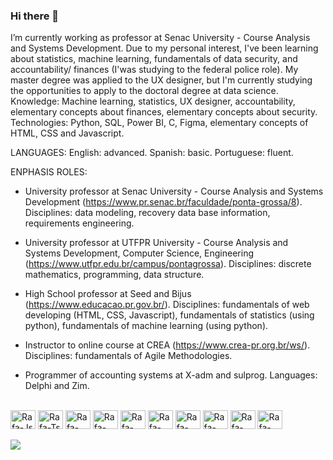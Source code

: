 ### Hi there 👋
I’m currently working as professor at Senac University - Course Analysis and Systems Development.  Due to my personal interest, I've been learning about statistics, machine learning, fundamentals of data security, and accountability/ finances (I'was studying to the federal police role). My master degree was applied to the UX designer, but I'm currently studying the opportunities to apply to the doctoral degree at data science. 
Knowledge: Machine learning, statistics, UX designer, accountability, elementary concepts about finances, elementary concepts about security.
Technologies: Python, SQL, Power BI, C, Figma, elementary concepts of HTML, CSS and Javascript.

LANGUAGES:
English: advanced.
Spanish: basic.
Portuguese: fluent.


ENPHASIS ROLES:
- University professor at Senac University - Course Analysis and Systems Development (https://www.pr.senac.br/faculdade/ponta-grossa/8).
Disciplines: data modeling, recovery data base information, requirements engineering.
  
- University professor at UTFPR University - Course Analysis and Systems Development, Computer Science, Engineering (https://www.utfpr.edu.br/campus/pontagrossa).
Disciplines: discrete mathematics, programming, data structure.

- High School professor at Seed and Bijus (https://www.educacao.pr.gov.br/).
Disciplines: fundamentals of web developing (HTML, CSS, Javascript), fundamentals of statistics (using python), fundamentals of machine learning (using python).
  
- Instructor to online course at CREA (https://www.crea-pr.org.br/ws/).
Disciplines: fundamentals of Agile Methodologies.
  
- Programmer of accounting systems at X-adm and sulprog.
Languages: Delphi and Zim.

<!--
**denise25maciel/denise25maciel** is a ✨ _special_ ✨ repository because its `README.md` (this file) appears on your GitHub profile.

Here are some ideas to get you started:



 ##
 ![Top Langs](https://github-readme-stats.vercel.app/api/top-langs/?username=denise25maciel)
 ##
-->

 
<div style="display: inline_block"><br>
  <img align="center" alt="Rafa-Js" height="30" width="40" src="https://cdn.jsdelivr.net/gh/devicons/devicon@latest/icons/python/python-original-wordmark.svg">
  <img align="center" alt="Rafa-Ts" height="30" width="40" src="https://cdn.jsdelivr.net/gh/devicons/devicon@latest/icons/pandas/pandas-plain-wordmark.svg">
  <img align="center" alt="Rafa-React" height="30" width="40" src="https://cdn.jsdelivr.net/gh/devicons/devicon@latest/icons/numpy/numpy-original.svg">
  <img align="center" alt="Rafa-HTML" height="30" width="40" src="https://cdn.jsdelivr.net/gh/devicons/devicon@latest/icons/scikitlearn/scikitlearn-original.svg">
  <img align="center" alt="Rafa-CSS" height="30" width="40" src="https://cdn.jsdelivr.net/gh/devicons/devicon@latest/icons/matplotlib/matplotlib-plain-wordmark.svg">
  <img align="center" alt="Rafa-Python" height="30" width="40" src="https://cdn.jsdelivr.net/gh/devicons/devicon@latest/icons/c/c-original.svg">
  <img align="center" alt="Rafa-Csharp" height="30" width="40" src="https://cdn.jsdelivr.net/gh/devicons/devicon@latest/icons/html5/html5-original.svg">
  <img align="center" alt="Rafa-Csharp" height="30" width="40" src="https://cdn.jsdelivr.net/gh/devicons/devicon@latest/icons/css3/css3-original.svg">
  <img align="center" alt="Rafa-Csharp" height="30" width="40" src="https://cdn.jsdelivr.net/gh/devicons/devicon@latest/icons/mysql/mysql-original.svg">
  <img align="center" alt="Rafa-Csharp" height="30" width="40" src="https://cdn.jsdelivr.net/gh/devicons/devicon@latest/icons/unifiedmodelinglanguage/unifiedmodelinglanguage-original.svg">
</div>
<br>
<div> 
  <a href="https://www.linkedin.com/in/dnisemaciel/" target="_blank"><img src="https://img.shields.io/badge/-LinkedIn-%230077B5?style=for-the-badge&logo=linkedin&logoColor=white" target="_blank"></a> 
